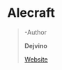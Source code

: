 <detail>

# <summary>Alecraft</summary>
  
>-Author<p>
>**Dejvino** 
>
>[Website](http://alecraft.dejvino.com/) 
</detail>
<p>

<detail>